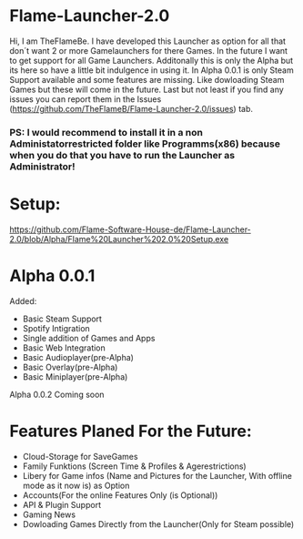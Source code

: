 # Flame-Launcher-2.0
Hi,
I am TheFlameBe.
I have developed this Launcher as option for all that don´t want 2 or more Gamelaunchers for there Games. In the future I want to get support for all Game Launchers. Additonally this is only the Alpha but its here so have a little bit indulgence in using it. In Alpha 0.0.1 is only Steam Support available and some features are missing. Like dowloading Steam Games but these will come in the future. Last but not least if you find any issues you can report them in the Issues (https://github.com/TheFlameB/Flame-Launcher-2.0/issues) tab.

### PS: I would recommend to install it in a non Administatorrestricted folder like Programms(x86) because when you do that you have to run the Launcher as Administrator!

# Setup:
https://github.com/Flame-Software-House-de/Flame-Launcher-2.0/blob/Alpha/Flame%20Launcher%202.0%20Setup.exe

# Alpha 0.0.1 
Added:
+ Basic Steam Support
+ Spotify Intigration
+ Single addition of Games and Apps
+ Basic Web Integration
+ Basic Audioplayer(pre-Alpha)
+ Basic Overlay(pre-Alpha)
+ Basic Miniplayer(pre-Alpha)

Alpha 0.0.2 Coming soon

# Features Planed For the Future:

- Cloud-Storage for SaveGames
- Family Funktions (Screen Time & Profiles & Agerestrictions)
- Libery for Game infos (Name and Pictures for the Launcher, With offline mode as it now is) as Option
- Accounts(For the online Features Only (is Optional))
- API & Plugin Support
- Gaming News
- Dowloading Games Directly from the Launcher(Only for Steam possible)

